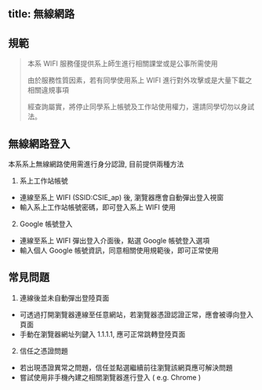 title: 無線網路
---
## 規範
<blockquote>
本系 WIFI 服務僅提供系上師生進行相關課堂或是公事所需使用

由於服務性質因素，若有同學使用系上 WIFI 進行對外攻擊或是大量下載之相關違規事項

經查詢屬實，將停止同學系上帳號及工作站使用權力，還請同學切勿以身試法。
</blockquote>

## 無線網路登入

本系系上無線網路使用需進行身分認證, 目前提供兩種方法

1. 系上工作站帳號
  + 連線至系上 WIFI (SSID:CSIE_ap) 後, 瀏覽器應會自動彈出登入視窗
  + 輸入系上工作站帳號密碼，即可登入系上 WIFI 使用


2. Google 帳號登入
  + 連線至系上 WIFI 彈出登入介面後，點選 Google 帳號登入選項
  + 輸入個人 Google 帳號資訊，同意相關使用規範後，即可正常使用


## 常見問題
1. 連線後並未自動彈出登陸頁面
  + 可透過打開瀏覽器連線至任意網站，若瀏覽器憑證認證正常，應會被導向登入頁面
  + 手動在瀏覽器網址列鍵入 1.1.1.1, 應可正常跳轉登陸頁面


2. 信任之憑證問題
  + 若出現憑證異常之問題，信任並點選繼續前往瀏覽該網頁應可解決問題
  + 嘗試使用非手機內建之相關瀏覽器進行登入 ( e.g. Chrome )
